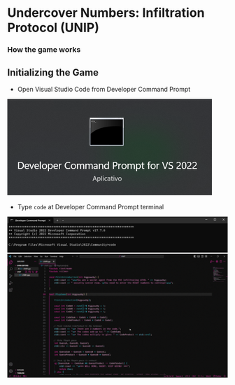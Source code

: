 # Undercover Numbers: Infiltration Protocol (UNIP)
### How the game works

## Initializing the Game

- Open Visual Studio Code from Developer Command Prompt 
<img src="./resources/images/DeveloperCommandPrompt.png" alt="Developer Command Prompt Image" />


- Type `code` at Developer Command Prompt terminal
<img src="./resources/images/CodeCommand.png" alt="Code Command Image" />

   
  <div align="left">
    <img src="./resources/tutorial.gif" alt="gif tutorial" />
</div>

